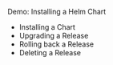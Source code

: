 Demo: Installing a Helm Chart

- Installing a Chart
- Upgrading a Release
- Rolling back a Release
- Deleting a Release


